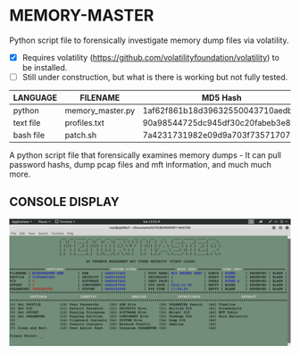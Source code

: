 # MEMORY-MASTER
Python script file to forensically investigate memory dump files via volatility. 

- [x] Requires volatility (https://github.com/volatilityfoundation/volatility) to be installed.
- [ ] Still under construction, but what is there is working but not fully tested.

| LANGUAGE  | FILENAME         | MD5 Hash                         |
|------     |------            | -------                          |
| python    | memory_master.py | 1af62f861b18d39632550043710aedb4 |
| text file | profiles.txt     | 90a98544725dc945df30c20fabeb3e80 |
| bash file | patch.sh         | 7a4231731982e09d9a703f7357170755 |

A python script file that forensically examines memory dumps - It can pull password hashs, dump pcap files and mft information, and much much more.

## CONSOLE DISPLAY
![Screenshot](picture1.png)
